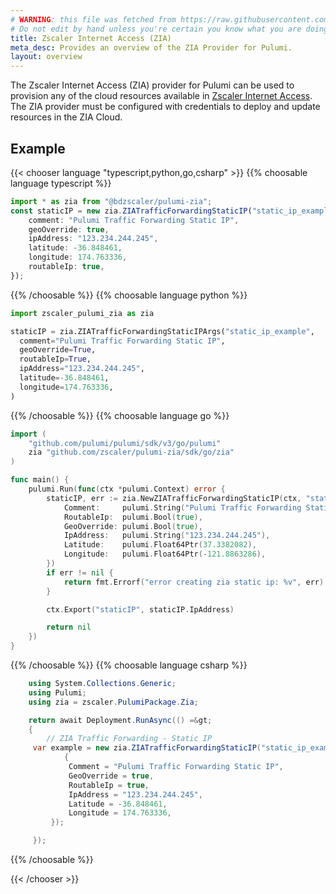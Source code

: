 ```yaml
---
# WARNING: this file was fetched from https://raw.githubusercontent.com/zscaler/pulumi-zia/v1.0.1/docs/_index.md
# Do not edit by hand unless you're certain you know what you are doing!
title: Zscaler Internet Access (ZIA)
meta_desc: Provides an overview of the ZIA Provider for Pulumi.
layout: overview
---
```


The Zscaler Internet Access (ZIA) provider for Pulumi can be used to provision any of the cloud resources available in [Zscaler Internet Access](https://help.zscaler.com/zia).
The ZIA provider must be configured with credentials to deploy and update resources in the ZIA Cloud.

## Example

{{< chooser language "typescript,python,go,csharp" >}}
{{% choosable language typescript %}}

```typescript
import * as zia from "@bdzscaler/pulumi-zia";
const staticIP = new zia.ZIATrafficForwardingStaticIP("static_ip_example", {
    comment: "Pulumi Traffic Forwarding Static IP",
    geoOverride: true,
    ipAddress: "123.234.244.245",
    latitude: -36.848461,
    longitude: 174.763336,
    routableIp: true,
});
```

{{% /choosable %}}
{{% choosable language python %}}

```python
import zscaler_pulumi_zia as zia

staticIP = zia.ZIATrafficForwardingStaticIPArgs("static_ip_example",
  comment="Pulumi Traffic Forwarding Static IP",
  geoOverride=True,
  routableIp=True,
  ipAddress="123.234.244.245",
  latitude=-36.848461,
  longitude=174.763336,
)
```

{{% /choosable %}}
{{% choosable language go %}}

```go
import (
	"github.com/pulumi/pulumi/sdk/v3/go/pulumi"
	zia "github.com/zscaler/pulumi-zia/sdk/go/zia"
)

func main() {
	pulumi.Run(func(ctx *pulumi.Context) error {
		staticIP, err := zia.NewZIATrafficForwardingStaticIP(ctx, "static_ip_example", &zia.ZIATrafficForwardingStaticIPArgs{
			Comment:     pulumi.String("Pulumi Traffic Forwarding Static IP"),
			RoutableIp:  pulumi.Bool(true),
			GeoOverride: pulumi.Bool(true),
			IpAddress:   pulumi.String("123.234.244.245"),
			Latitude:    pulumi.Float64Ptr(37.3382082),
			Longitude:   pulumi.Float64Ptr(-121.8863286),
		})
		if err != nil {
			return fmt.Errorf("error creating zia static ip: %v", err)
		}

		ctx.Export("staticIP", staticIP.IpAddress)

		return nil
	})
}
```

{{% /choosable %}}
{{% choosable language csharp %}}

```csharp
    using System.Collections.Generic;
    using Pulumi;
    using zia = zscaler.PulumiPackage.Zia;

    return await Deployment.RunAsync(() =&gt;
    {
        // ZIA Traffic Forwarding - Static IP
     var example = new zia.ZIATrafficForwardingStaticIP("static_ip_example", new()
            {
             Comment = "Pulumi Traffic Forwarding Static IP",
             GeoOverride = true,
             RoutableIp = true,
             IpAddress = "123.234.244.245",
             Latitude = -36.848461,
             Longitude = 174.763336,
         });

     });
```

{{% /choosable %}}

{{< /chooser >}}
